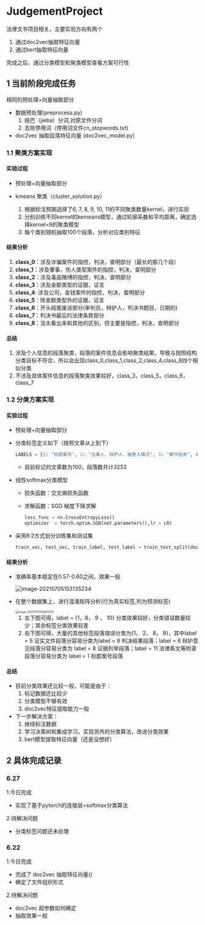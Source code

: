 # JudgementProject

法律文书项目相关，主要实验方向有两个

1. 通过doc2vec抽取特征向量
2. 通过bert抽取特征向量

完成之后，通过分类模型和聚类模型查看方案可行性


## 1 当前阶段完成任务
相同的预处理+向量抽取部分

* 数据预处理(preprocess.py)
  1. 结巴（jieba）分词,对原文件分词
  2. 去除停用词（停用词文件cn_stopwords.txt)
*  doc2vec 抽取段落特征向量 (doc2vec_model.py)
### 1.1 聚类方案实现
#### 实验过程

- 预处理+向量抽取部分

- kmeans 聚类（cluster_solution.py）

  1. 根据标注预期选择了6, 7, 8, 9, 10, 11的不同聚类数量kernel，进行实验
  2. 分别训练不同kernel的kemeans模型，通过轮廓系数和平均距离，确定选择kernel=9的聚类模型
  3. 每个类别随机抽取100个段落，分析对应类别特征
#### 结果分析

1. **class_0**：涉及诈骗案件的指控，判决，查明部分（最长的那几个段）
2. **class_1**：涉及肇事，伤人类型案件的指控，判决，查明部分
3. **class_2**：涉及毒品赌博的指控，判决，查明部分
4. **class_3**：涉及金额类型的证据，证言
5. **class_4**:  涉及公司，金钱案件的指控，判决，查明部分
6. **class_5**：除金额类型外的证据，证言
7. **class_6**：开头结尾废话部分(审判员，辩护人，判决书题目，日期的)
8. **class_7**：判决书最后的法律条款部分
9. **class_8**：没太看出来和其他的区别，但主要是指控，判决，查明部分

#### 总结

1. 涉及个人信息的段落聚类，段落的案件信息会影响聚类结果，导致与按照结构分类目标不符合，所以会出现class_0,class_1,class_2,class_4,class_8四个相似分类
2. 不涉及具体案件信息的段落聚类效果较好，class_3，class_5，class_6，class_7

### 1.2 分类方案实现

#### 实验过程

- 预处理+向量抽取部分

- 分类标签定义如下（按照文章从上到下）

  ```python
  LABELS = {1: "标题案号", 2: "当事人、辩护人、被害人情况", 3: "案件始末", 4: "指控", 5: "证实文件", 6: "辩护意见", 7: "事实", 8: "证据列举", 9: "判决结果", 10: "尾部", 11: "法律条文等附录"}
  ```

  - 目前标记的文章数为100，段落数共计3253

- 线性softmax分类模型

  * 损失函数：交叉熵损失函数

  * 求解函数：SGD 梯度下降求解

    ```python
    loss_func = nn.CrossEntropyLoss()
    optimizer  = torch.optim.SGD(net.parameters(),lr = LR)
    ```

* 采用8:2方式划分训练集和测试集

  ```python
  train_vec, test_vec, train_label, test_label = train_test_split(doc_vec_flatten, doc_labels_flatten, test_size=0.2)
  ```

#### 结果分析

* 准确率基本稳定在0.57-0.60之间，效果一般

  ![image-20210705153135234](D:\CodeProject\PycharmProjects\JudgmentProject\README.assets\image-20210705153135234.png)

* 在整个数据集上，进行混淆矩阵分析(行为真实标签,列为预测标签)

  <img src="D:\CodeProject\PycharmProjects\JudgmentProject\README.assets\image-20210705154925725.png" alt="image-20210705154925725" style="zoom:50%;" />

  1. 左下图可得，label = {1，8， 9 ， 10} 分类效果较好，分类错误数量较少；其余标签分类效果较差
  2. 右下图可得，大量的其他标签段落错误分类为{1， 2， 8， 9}，其中label = 5  证实文件段落分容易分类为label = 9 判决结果段落；label = 6 辩护意见段落分容易分类为 label = 8 证据列举段落；label = 11 法律条文等附录段落分容易分类为 label = 1 标题案号段落

#### 总结

* 目前分类效果还比较一般，可能是由于：
  1. 标记数据还比较少
  2. 分类模型不够有效
  3. doc2vec特征提取能力一般
* 下一步解决方案：
  1. 继续标注数据
  2. 学习决策树和集成学习，实现另外的分类算法，改进分类效果
  3. bert模型提取特征向量（还是没想好）

## 2 具体完成记录

### 6.27
1.今日完成
  * 实现了基于pytorch的连接层+softmax分类算法

2.待解决问题
  * 分类标签问题还未处理
### 6.22
1.今日完成
  * 完成了 doc2vec 抽取特征向量()
  * 确定了文件组织形式

2.待解决问题
  * doc2vec 超参数如何确定
  * 抽取效果一般

